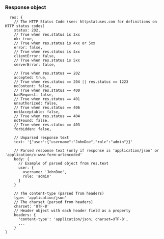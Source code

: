 ### Response object

      res: {
        // The HTTP Status Code (see: httpstatuses.com for definitions on HTTP status codes)
        status: 202,
        // True when res.status is 2xx
        ok: true,
        // True when res.status is 4xx or 5xx
        error: false,
        // True when res.status is 4xx
        clientError: false,
        // True when res.status is 5xx
        serverError: false,

        // True when res.status == 202
        accepted: true,
        // True when res.status == 204 || res.status == 1223
        noContent: false,
        // True when res.status == 400
        badRequest: false,
        // True when res.status == 401
        unauthorized: false,
        // True when res.status == 406
        notAcceptable: false,
        // True when res.status == 404
        notFound: false,
        // True when res.status == 403
        forbidden: false,

        // Unparsed response text
        text: '{"user":{"username":"JohnDoe","role":"admin"}}'

        // Parsed response text (only if response is 'application/json' or 'application/x-www-form-urlencoded'
        body: {
          // Example of parsed object from res.text
          user: {
            username: 'JohnDoe',
            role: 'admin'
          }
        }

        // The content-type (parsed from headers)
        type: 'application/json'
        // The charset (parsed from headers)
        charset: 'UTF-8'
        // Header object with each header field as a property
        headers: {
          'content-type': 'application/json; charset=UTF-8',
          ...
        }
    }
